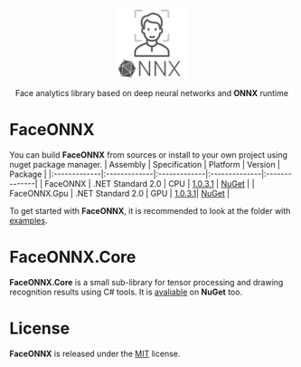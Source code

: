 <p align="center"><img width="25%" src="FaceONNX/FaceONNX.png" /></p>
<p align="center"> Face analytics library based on deep neural networks and <b>ONNX</b> runtime </p>  

# FaceONNX
You can build **FaceONNX** from sources or install to your own project using nuget package manager.
| Assembly | Specification | Platform | Version | Package |
|:-------------|:-------------|:-------------|:--------------|:--------------|
| FaceONNX | .NET Standard 2.0 | CPU | [1.0.3.1](FaceONNX/FaceONNX.csproj) | [NuGet](https://www.nuget.org/packages/FaceONNX/) |
| FaceONNX.Gpu | .NET Standard 2.0 | GPU | [1.0.3.1](FaceONNX/FaceONNX.Gpu.csproj)| [NuGet](https://www.nuget.org/packages/FaceONNX.Gpu/) |

To get started with **FaceONNX**, it is recommended to look at the folder with [examples](FaceONNX.Examples).  

# FaceONNX.Core
**FaceONNX.Core** is a small sub-library for tensor processing and drawing recognition results using C# tools. It is [avaliable](https://www.nuget.org/packages/FaceONNX.Core) on **NuGet** too.  

# License
**FaceONNX** is released under the [MIT](LICENSE) license.
